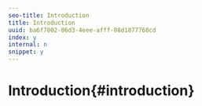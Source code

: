 ```yaml
---
seo-title: Introduction
title: Introduction
uuid: ba6f7002-06d3-4eee-afff-08d1877760cd
index: y
internal: n
snippet: y
---
```


# Introduction{#introduction}

